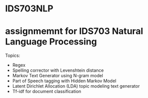 # IDS703NLP

# assignmemnt for IDS703 Natural Language Processing
Topics:
- Regex
- Spelling corrector with Levenshtein distance
- Markov Text Generator using N-gram model
- Part of Speech tagging with Hidden Markov Model
- Latent Dirichlet Allocation (LDA) topic modeling text generator
- Tf-idf for document classification
